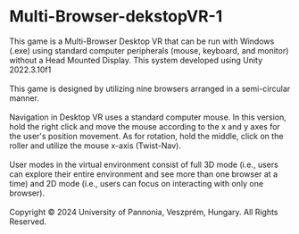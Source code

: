 # Multi-Browser-dekstopVR-1
This game is a Multi-Browser Desktop VR that can be run with Windows (.exe) using standard computer peripherals (mouse, keyboard, and monitor) without a Head Mounted Display. This system developed using Unity 2022.3.10f1 <br><br>
This game is designed by utilizing nine browsers arranged in a semi-circular manner.<br><br>
Navigation in Desktop VR uses a standard computer mouse. In this version, hold the right click and move the mouse according to the x and y axes for the user's position movement. As for rotation, hold the middle, click on the roller and utilize the mouse x-axis (Twist-Nav).<br><br>
User modes in the virtual environment consist of full 3D mode (i.e., users can explore their entire environment and see more than one browser at a time) and 2D mode (i.e., users can focus on interacting with only one browser).<br><br>
Copyright © 2024 University of Pannonia, Veszprém, Hungary. All Rights Reserved.

